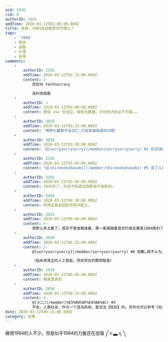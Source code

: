 ```yaml
---
aid: 3416
cid: 9
authorID: 3324
addTime: 2020-03-12T01:00:00.000Z
title: 未来，1984会战胜普世价值么？
tags:
    - '1984'
    - 普世
    - 战胜
    - 价值
    - 未来
comments:
    -
        authorID: 2156
        addTime: 2020-03-12T01:15:00.000Z
        content: |-
            现在叫 technocracy

            高科技独裁
    -
        authorID: 1
        addTime: 2020-03-12T03:00:00.000Z
        content: 貌似 xxx 也说过，借助大数据，计划经济未必不可能……
    -
        authorID: 2959
        addTime: 2020-03-12T03:15:00.000Z
        content: '两种力量都不会消亡,只有孰强孰弱的问题'
    -
        authorID: 3030
        addTime: 2020-03-12T03:30:00.000Z
        content: '@[sorrysorrysorry](/member/sorrysorrysorry) #1 完全抹除人类意志的人工智能独裁我反倒推崇。'
    -
        authorID: 2156
        addTime: 2020-03-12T03:45:00.000Z
        content: "@[shironekohanabi](/member/shironekohanabi) #5 没了人性 毛科技发展都没了。大家最后全都变成人肉电池\U0001F50B"
    -
        authorID: 3301
        addTime: 2020-03-12T03:45:00.000Z
        content: 1945年了，你还不知道法西斯会不会胜利。
    -
        authorID: 2456
        addTime: 2020-03-12T04:30:00.000Z
        content: 终究还是会回到哲学问题上。
    -
        authorID: 3433
        addTime: 2020-03-12T05:45:00.000Z
        content: >-
            想那么多太累了。其实不管谁输谁赢，第一条路跟着普世价值走要是1984胜利了最后大概率会弄死你，第二条路跟着1984走要是普世价值胜利了大概率还是会需要你，第三条路谁也不跟，大概率谁赢也不会来搞你，但是你也不会有什么收益。
    -
        authorID: 3030
        addTime: 2020-03-12T06:15:00.000Z
        content: |-
            @[sorrysorrysorry](/member/sorrysorrysorry) #6 抱歉…我不认为人工智能独裁不利于科技进步。

            （指未来真正的人工智能，而非现在的鹦鹉智能）
    -
        authorID: 2939
        addTime: 2020-03-12T06:45:00.000Z
        content: 都是普世的
    -
        authorID: 2856
        addTime: 2020-03-12T09:15:00.000Z
        content: >-
            @[小二](/member/%E5%B0%8F%E4%BA%8C) #3
            不会。人类社会，作为一个混沌系统，是没法【规划】的。另外也可以参考《社会主义国家的经济计算》（米塞斯）：中央计划经济必然导致市场的价格机制受损，在价格机制受损的情况下，负责制定经济计划的官僚无法计算出各种资源的有效分配情况。
date: 2020-03-12T09:15:00.000Z
category: 吐槽
---
```


痛恨1984的人不少，但是似乎1984的力量还在加强 ༼ ಠ ▃ ಠೃ ༽

